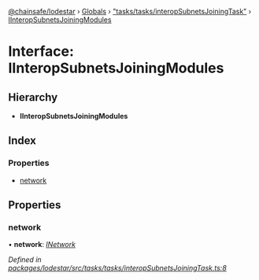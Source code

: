 [@chainsafe/lodestar](../README.md) › [Globals](../globals.md) › ["tasks/tasks/interopSubnetsJoiningTask"](../modules/_tasks_tasks_interopsubnetsjoiningtask_.md) › [IInteropSubnetsJoiningModules](_tasks_tasks_interopsubnetsjoiningtask_.iinteropsubnetsjoiningmodules.md)

# Interface: IInteropSubnetsJoiningModules

## Hierarchy

* **IInteropSubnetsJoiningModules**

## Index

### Properties

* [network](_tasks_tasks_interopsubnetsjoiningtask_.iinteropsubnetsjoiningmodules.md#network)

## Properties

###  network

• **network**: *[INetwork](_network_interface_.inetwork.md)*

*Defined in [packages/lodestar/src/tasks/tasks/interopSubnetsJoiningTask.ts:8](https://github.com/ChainSafe/lodestar/blob/2fb982b/packages/lodestar/src/tasks/tasks/interopSubnetsJoiningTask.ts#L8)*
